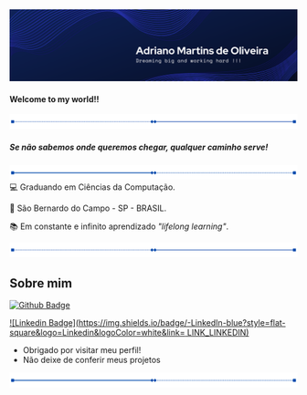 <img src="/images/banner.png">

#### Welcome to my world!!

<img src="/images/divider.png">

##### *Se não sabemos onde queremos chegar, qualquer caminho serve!*

<img src="/images/divider2.png">:computer: Graduando em Ciências da Computação.

:house_with_garden: São Bernardo do Campo - SP - BRASIL.

:books: Em constante e infinito aprendizado *"lifelong learning"*.

<img src="/images/divider.png">

## Sobre mim

[![Github Badge](https://img.shields.io/badge/-Github-000?style=flat-square&logo=Github&logoColor=white&link=LINK_GIT)](https://github.com/0603Adriano)

[![Linkedin Badge](https://img.shields.io/badge/-LinkedIn-blue?style=flat-square&logo=Linkedin&logoColor=white&link= LINK_LINKEDIN)]( https://www.linkedin.com/in/adriano-martins-de-oliveira-3ab2b4181/)

- Obrigado por visitar meu perfil!
- Não deixe de conferir meus projetos

<img src="/images/divider2.png">
